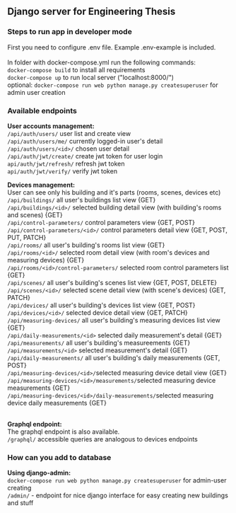 ## Django server for Engineering Thesis

### Steps to run app in developer mode

First you need to configure .env file. Example .env-example is included. <br>
<br>
In folder with docker-compose.yml run the following commands: <br>
`docker-compose build` to install all requirements <br>
`docker-compose up` to run local server ("localhost:8000/") <br>
optional: `docker-compose run web python manage.py createsuperuser` for admin user creation <br>

### Available endpoints

**User accounts management:** <br>
`/api/auth/users/` user list and create view <br>
`/api/auth/users/me/` currently logged-in user's detail <br>
`/api/auth/users/<id>/` chosen user detail <br>
`/api/auth/jwt/create/` create jwt token for user login <br>
`api/auth/jwt/refresh/` refresh jwt token <br>
`api/auth/jwt/verify/` verify jwt token <br>

**Devices management:** <br>
User can see only his building and it's parts (rooms, scenes, devices etc) <br>
`/api/buildings/` all user's buildings list view {GET} <br>
`/api/buildings/<id>/` selected building detail view (with building's rooms and scenes) {GET} <br>
`/api/control-parameters/` control parameters view {GET, POST} <br>
`/api/control-parameters/<id>/` control parameters detail view {GET, POST, PUT, PATCH} <br>
`/api/rooms/` all user's building's rooms list view {GET} <br>
`/api/rooms/<id>/` selected room detail view (with room's devices and measuring devices) {GET} <br>
`/api/rooms/<id>/control-parameters/` selected room control parameters list {GET} <br>
`/api/scenes/` all user's building's scenes list view {GET, POST, DELETE} <br>
`/api/scenes/<id>/` selected scene detail view (with scene's devices) {GET, PATCH} <br>
`/api/devices/` all user's building's devices list view {GET, POST} <br>
`/api/devices/<id>/` selected device detail view {GET, PATCH} <br>
`/api/measuring-devices/` all user's building's measuring devices list view {GET} <br>
`/api/daily-measurements/<id>` selected daily measurement's detail {GET} <br>
`/api/measurements/` all user's building's measureements {GET} <br>
`/api/measurements/<id>` selected measurement's detail {GET} <br>
`/api/daily-measurements/` all user's building's daily measurements {GET, POST} <br>
`/api/measuring-devices/<id>/`selected measuring device detail view {GET} <br>
`/api/measuring-devices/<id>/measurements/`selected measuring device measurements {GET} <br>
`/api/measuring-devices/<id>/daily-measurements/`selected measuring device daily measurements {GET} <br>
<br>

**Graphql endpoint:**<br>
The graphql endpoint is also available.<br>
`/graphql/` accessible queries are analogous to devices endpoints <br>

### How can you add to database

**Using django-admin:**<br>
`docker-compose run web python manage.py createsuperuser` for admin-user creating <br>
`/admin/` - endpoint for nice django interface for easy creating new buildings and stuff <br>
